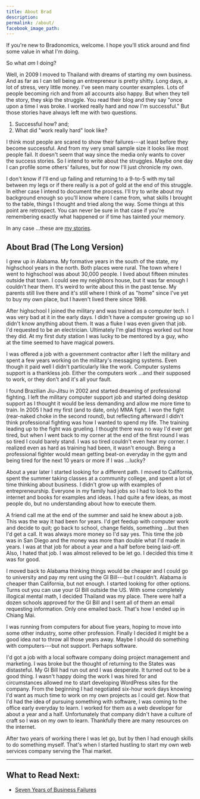 ```yaml
---
title: About Brad
description:
permalink: /about/
facebook_image_path:
---
```


If you're new to Bradonomics, welcome. I hope you'll stick around and find some value in what I'm doing.

So what *am* I doing?

Well, in 2009 I moved to Thailand with dreams of starting my own business. And as far as I can tell being an entrepreneur is pretty shitty. Long days, a lot of stress, very little money. I've seen many counter examples. Lots of people becoming rich and from all accounts also happy. But when they tell the story, they skip the struggle. You read their blog and they say "once upon a time I was broke. I worked really hard and now I'm successful." But those stories have always left me with two questions.

1. Successful how? and;
2. What did "work really hard" look like?

I think most people are scared to show their failures---at least before they become successful. And from my very small sample size it looks like most people fail. It doesn't seem that way since the media only wants to cover the success stories. So I intend to write about the struggles. Maybe one day I can profile some others' failures, but for now I'll just chronicle my own.

I don't know if I'll end up failing and returning to a 9-to-5 with my tail between my legs or if there really is a pot of gold at the end of this struggle. In either case I intend to document the process. I'll try to write about my background enough so you'll know where I came from, what skills I brought to the table, things I thought and tried along the way. Some things at this point are retrospect. You can never be sure in that case if you're remembering exactly what happened or if time has tainted your memory.

In any case ...these are [my stories](/).

## About Brad (The Long Version)

I grew up in Alabama. My formative years in the south of the state, my highschool years in the north. Both places were rural. The town where I went to highschool was about 30,000 people. I lived about fifteen minutes outside that town. I could see my neighbors house, but it was far enough I couldn't hear them. It's weird to write about this in the past tense. My parents still live there and it's still where I think of as "home" since I've yet to buy my own place, but I haven't lived there since 1998.

After highschool I joined the military and was trained as a computer tech. I was very bad at it in the early days. I didn't have a computer growing up so I didn't know anything about them. It was a fluke I was even given that job. I'd requested to be an electrician. Ultimately I'm glad things worked out how they did. At my first duty station I was lucky to be mentored by a guy, who at the time seemed to have magical powers.

I was offered a job with a government contractor after I left the military and spent a few years working on the military's messaging systems. Even though it paid well I didn't particularly like the work. Computer systems support is a thankless job. Either the computers work ...and their supposed to work, or they don't and it's all your fault.

I found Brazilian Jiu-Jitsu in 2002 and started dreaming of professional fighting. I left the military computer support job and started doing desktop support as I thought it would be less demanding and allow me more time to train. In 2005 I had my first (and to date, only) MMA fight. I won the fight (rear-naked choke in the second round), but reflecting afterward I didn't think professional fighting was how I wanted to spend my life. The training leading up to the fight was grueling. I thought there was no way I'd ever get tired, but when I went back to my corner at the end of the first round I was so tired I could barely stand. I was so tired couldn't even hear my corner. I realized even as hard as training had been, it wasn't enough. Being a professional fighter would mean getting beat-on everyday in the gym and being tired for the next 10 years or more if I was ...lucky?

About a year later I started looking for a different path. I moved to California, spent the summer taking classes at a community college, and spent a lot of time thinking about business. I didn't grow up with examples of entrepreneurship. Everyone in my family had jobs so I had to look to the internet and books for examples and ideas. I had quite a few ideas, as most people do, but no understanding about how to execute them.

A friend call me at the end of the summer and said he knew about a job. This was the way it had been for years. I'd get feedup with computer work and decide to quit; go back to school, change fields, something ...but then I'd get a call. It was always more money so I'd say yes. This time the job was in San Diego and the money was more than double what I'd made in years. I was at that job for about a year and a half before being laid-off. Also, I hated that job. I was almost relieved to be let go. I decided this time it was for good.

I moved back to Alabama thinking things would be cheaper and I could go to university and pay my rent using the GI Bill---but I couldn't. Alabama *is* cheaper than California, but not enough. I started looking for other options. Turns out you can use your GI Bill outside the US. With some completely illogical mental math, I decided Thailand was my place. There were half a dozen schools approved for the GI Bill and I sent all of them an email requesting information. Only one emailed back. That's how I ended up in Chiang Mai.

I was running from computers for about five years, hoping to move into some other industry, some other profession. Finally I decided it might be a good idea *not* to throw all those years away. Maybe I should do something with computers---but not support. Perhaps software.

I'd got a job with a local software company doing project management and marketing. I was broke but the thought of returning to the States was distasteful. My GI Bill had run out and I was desperate. It turned out to be a good thing. I wasn't happy doing the work I was hired for and circumstances allowed me to start developing WordPress sites for the company. From the beginning I had negotiated six-hour work days knowing I'd want as much time to work on my own projects as I could get. Now that I'd had the idea of pursuing something with software, I was coming to the office early everyday to learn. I worked for them as a web developer for about a year and a half. Unfortunately that company didn't have a culture of craft so I was on my own to learn. Thankfully there are many resources on the internet.

After two years of working there I was let go, but by then I had enough skills to do something myself. That's when I started hustling to start my own web services company serving the Thai market.

<hr>

<h2 class="next">What to Read Next:</h2>

 - [Seven Years of Business Failures](/failures/)